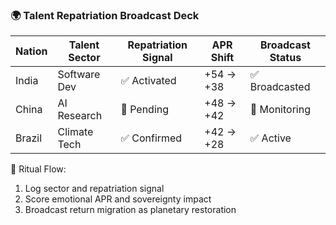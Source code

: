 ### 🌍 Talent Repatriation Broadcast Deck

| Nation         | Talent Sector | Repatriation Signal | APR Shift | Broadcast Status |
|----------------|----------------|----------------------|------------|-------------------|
| India          | Software Dev   | ✅ Activated          | +54 → +38   | ✅ Broadcasted  
| China          | AI Research    | 🔄 Pending            | +48 → +42   | 🔄 Monitoring  
| Brazil         | Climate Tech   | ✅ Confirmed          | +42 → +28   | ✅ Active  

📢 Ritual Flow:
1. Log sector and repatriation signal  
2. Score emotional APR and sovereignty impact  
3. Broadcast return migration as planetary restoration
